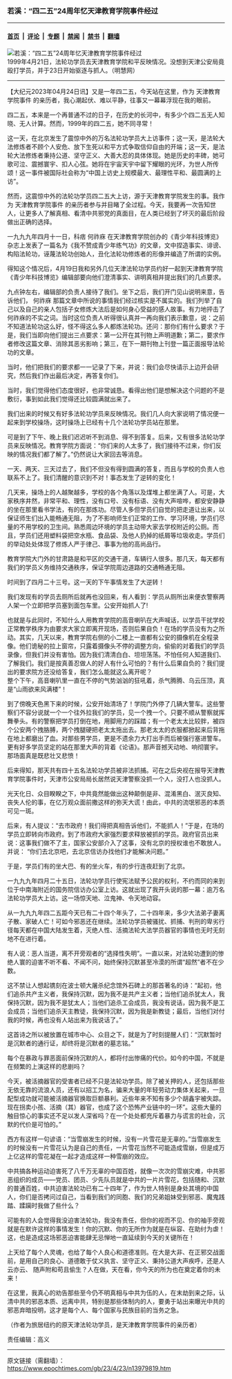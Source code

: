 ### 若溪：“四二五”24周年忆天津教育学院事件经过

---

#### [首页](../../../..?n13979819) &nbsp;|&nbsp; [评论](../../../../../epoch-comment?n13979819) &nbsp;|&nbsp; [专题](../../../../../epoch-special?n13979819) &nbsp;|&nbsp; [禁闻](../../../../../epoch-news?n13979819) &nbsp;|&nbsp; [禁书](../../../../../books?n13979819) &nbsp;|&nbsp; [翻墙](https://github.com/gfw-breaker/nogfw/blob/master/README.md?n13979819)


<div><img alt="若溪：“四二五”24周年忆天津教育学院事件经过" class="attachment-djy_600_400 size-djy_600_400 wp-post-image" src="https://i.epochtimes.com/assets/uploads/2023/04/id13979837-1205060835181944-600x400.jpg"/>
<div class="caption">
 1999年4月21日，法轮功学员去天津教育学院和平反映情况。没想到天津公安局竟殴打学员，并于23日开始驱逐与抓人。（明慧网）
</div></div><hr/><div class="post_content" id="artbody" itemprop="articleBody">
 <!-- article content begin -->
 <p>
  【大纪元2023年04月24日讯】又是一年四二五，今天站在这里，作为
  <ok href="https://www.epochtimes.com/gb/tag/%E5%A4%A9%E6%B4%A5%E6%95%99%E8%82%B2%E5%AD%A6%E9%99%A2%E4%BA%8B%E4%BB%B6.html">
   天津教育学院事件
  </ok>
  的亲历者，我心潮起伏、难以平静，往事又一幕幕浮现在我的眼前。
 </p>
 <p>
  四二五，本来是一个再普通不过的日子，在历史的长河中，有多少个四二五无人知晓、无人计算。然而，1999年的四二五，她不同寻常！
 </p>
 <p>
  这一天，在北京发生了震惊中外的万名法轮功学员大上访事件；这一天，是法轮大法修炼者不顾个人安危、放下生死以和平方式争取信仰自由的开端；这一天，是法轮大法修炼者秉持公道、坚守正义、大善大忍的具体体现。她是历史的丰碑，她可歌可泣、震撼寰宇、扣人心弦。她将在宇宙天宇中留下耀眼的光环，为世人所传颂！这一事件被国际社会称为“中国上访史上规模最大、最理性平和、最圆满的上访”。
 </p>
 <p>
  然而，这震惊中外的法轮功学员四二五大上访，源于天津教育学院发生的事。我作为
  <ok href="https://www.epochtimes.com/gb/tag/%E5%A4%A9%E6%B4%A5%E6%95%99%E8%82%B2%E5%AD%A6%E9%99%A2%E4%BA%8B%E4%BB%B6.html">
   天津教育学院事件
  </ok>
  的亲历者参与并目睹了全过程。今天，我要再一次告知世人，让更多人了解真相、看清中共邪党的真面目，在人类已经到了坏灭的最后阶段做出正确的选择。
 </p>
 <p>
  一九九九年四月十一日，科痞
  <ok href="https://www.epochtimes.com/gb/tag/%E4%BD%95%E7%A5%9A%E5%BA%A5.html">
   何祚庥
  </ok>
  在天津教育学院创办的《青少年科技博览》杂志上发表了一篇名为《我不赞成青少年练气功》的文章，文中捏造事实、诽谤、构陷法轮功，诬蔑法轮功创始人，丑化法轮功修炼者的形像并编造了所谓的实例。
 </p>
 <p>
  得知这个情况后，4月19日我和另外几位天津法轮功学员约好一起到天津教育学院《青少年科技博览》编辑部要向他们澄清事实、讲明真相并提出我们的几点要求。
 </p>
 <p>
  九点钟左右，编辑部的负责人接待了我们。坐下之后，我们开门见山说明来意，告诉他们，
  <ok href="https://www.epochtimes.com/gb/tag/%E4%BD%95%E7%A5%9A%E5%BA%A5.html">
   何祚庥
  </ok>
  那篇文章中所说的事情我们经过核实是不属实的。我们列举了自己以及自己的亲人包括子女修炼大法后是如何身心受益的感人故事。有力地抨击了何祚庥的不实之词。当时这位负责人听得很认真并一再向我们表示歉意，说：之前不知道法轮功这么好，怪不得这么多人都炼法轮功。还问：那你们有什么要求？于是，我们当即向他们提出三点要求：第一公开在其刊物上声明道歉；第二，要求作者修改这篇文章、消除其恶劣影响；第三，在下一期刊物上刊登一篇正面报导法轮功的文章。
 </p>
 <p>
  当时，他们把我们的要求都一一记录了下来，并说：我们会尽快请示上边开会研究，然后我们作出最后决定，再答复你们。
 </p>
 <p>
  当时，我们觉得他们态度很好，也非常诚恳。看得出他们是想解决这个问题的不是敷衍，事到如此我们觉得还比较圆满就出来了。
 </p>
 <p>
  我们出来的时候又有好多法轮功学员来反映情况。我们几人向大家说明了情况便一起来到学校操场，这时操场上已经有十几个法轮功学员站在那里。
 </p>
 <p>
  可是到了下午、晚上我们迟迟听不到消息、得不到答复。后来，又有很多法轮功学员来反映情况。教育学院方面说：“你们来的人太多了，我们接待不过来，你们反映的情况我们都了解了。”仍然说让大家回去等消息。
 </p>
 <p>
  一天、两天、三天过去了，我们不但没有得到圆满的答复，而且与学校的负责人也联系不上了。我们清醒的意识到不对！事态发生了逆转的变化！
 </p>
 <p>
  几天来，操场上的人越聚越多，学校的各个角落以及煤堆上都坐满了人。可是，大家秩序井然，非常平和、理性，没有口号、没有标语、没有大声喧哗，都安安静静的坐在那里看书学法，有的在那炼功。尽管人多但学员们自觉的把走道让出来，以保证师生们出入能畅通无阻，为了不影响师生们正常的工作、学习环境，学员们尽量的不用学校的卫生间。熟悉周边环境的学员主动带大家去学校附近的公厕。而且，学员们还用塑料袋把空水瓶、食品袋、及他人扔掉的纸屑等垃圾收走。学员们的举动处处体现了修炼人严于律己、事事为他的高尚品行。
 </p>
 <p>
  教育学院大门外的甘肃路是和平区的交通干道，车辆行人很多。那几天，每天都有我们的学员义务维持交通秩序，保证学院周边道路的交通畅通无阻。
 </p>
 <p>
  时间到了四月二十三号。这一天的下午事情发生了大逆转！
 </p>
 <p>
  我们发现有的学员去厕所后就再也没回来，有人看到：学员从厕所出来便衣警察两人架一个立即把学员塞到面包车里。公安开始抓人了!
 </p>
 <p>
  也就是与此同时，不知什么人用教育学院的高音喇叭在大声喊话，以学员干扰学校正常教学秩序为由要求大家立即离开现场，否则后果自负！在场的学员没有为之所动。其实，几天以来，教育学院右侧的小二楼上一直都有公安的摄像机在全程录像。他们诡秘的拉上窗帘，只露着摄像头不停的调整方向，偷偷的对着我们的学员录像，但我们并没有害怕。因为我们清清白白、坦坦荡荡。不怕任何人知道我们、了解我们。我们是按真善忍做人的好人有什么可怕的？有什么后果自负的？我们提出的要求院方还没给答复，我们怎么能就这么离开呢？
  <br/>
  整个下午，高音喇叭里一直在不停的气势汹汹的狂吼着，杀气腾腾、乌云压顶，真是“山雨欲来风满楼”！
 </p>
 <p>
  到了傍晚天色黑下来的时候，公安开始清场了！学院门外停了几辆大警车。这些警察们不容分说就一个一个往外拉我们的学员，见一个拽一个。只要不顺从警察就挥舞拳头。有的警察把学员打倒在地，用脚用力的踩踏；有一个老太太比较胖，被四个公安两个拽胳膊，两个拽腿硬把老太太拖出去。那老太太的衣服都掀起来后背拖在地上都磨出了血。对那些男学员，更是不遗余力大打出手而后被强行塞进警车。更有好多学员坚定的站在那里大声的背着《论语》。那声音撼天动地、响彻寰宇。那场面真是既悲壮又悲愤！
 </p>
 <p>
  后来得知，那天共有四十五名法轮功学员被非法抓捕。可在之后央视在报导天津教育学院事件时，天津市公安局局长居然说天津警察没抓一个人，没打人也没抓人。
 </p>
 <p>
  光天化日、众目睽睽之下，中共竟然能做出这种颠倒是非、混淆黑白、泯灭良知、丧失人伦的事，在亿万观众面前撒这样的弥天大谎！由此，中共的流氓邪恶的本质可见一斑。
 </p>
 <p>
  后来，有人提议：“去市政府！我们得把真相告诉他们，不能抓人！”于是，在场的学员立即转向市政府。到了市政府大家强烈要求释放被抓的学员。政府官员出来说：这事我们做不了主，国家公安部介入了这事，没有北京的授权谁也不敢放人。并说： “你们去北京吧，去北京信访办找他们才能解决问题。”
 </p>
 <p>
  于是，学员们有的坐大巴、有的坐火车，有的步行连夜赶到了北京。
 </p>
 <p>
  一九九九年四月二十五日，法轮功学员行使宪法赋予公民的权利，不约而同的来到位于中南海附近的国务院信访办公室上访。这就出现了我开头说的那一幕：逾万名法轮功学员大上访。这一场惊天地、泣鬼神、令天地动容。
 </p>
 <p>
  从一九九九年四二五距今天已有二十四个年头了，二十四年来，多少大法弟子妻离子散、家破人亡！可如今邪恶还在继续。法轮功学员被骚扰、抓捕、判刑的卑劣行径每天都在中国大陆发生着，灭绝人性、活摘法轮大法学员器官的事情也无时无刻地不在进行着。
 </p>
 <p>
  有人说：恶人当道，离不开旁观者的“选择性失明”。一直以来，对法轮功遭到的惨绝人寰的迫害不听不看、不闻不问，始终保持沉默甚至冷漠的所谓“超然”者不在少数。
 </p>
 <p>
  这不禁让人想起镌刻在波士顿大屠杀纪念馆外石碑上的那首著名的诗：“起初，他们追杀共产主义者，我保持沉默，因为我不是共产主义者；当他们追杀犹太人，我保持沉默，因为我不是犹太人；当他们追杀工会成员，我没有说话，因为我不是工会成员；当他们追杀天主教徒，我保持沉默，因为我是新教徒；最后，当他们对付我的时候，再也没有人站出来为我说话了。”
 </p>
 <p>
  这首诗之所以被放置在城市中心、众目之下，就是为了时刻提醒人们：“沉默暂时是沉默者的通行证，却终将是沉默者的墓志铭。”
 </p>
 <p>
  每个在暴政与罪恶面前保持沉默的人，都将付出惨痛的代价。如今的中国，不就是在频繁的上演这样的悲剧吗？
 </p>
 <p>
  今天，被活摘器官的受害者已经不只是法轮功学员。除了被关押的人，还包括那些无依无靠的流浪人员，还有以招工为名，骗来大量的年轻劳动力集体关起来，一旦配型成功就可能被活摘器官换取巨额暴利。近些年来不知有多少个胡鑫宇被失踪。现在拐卖小孩、活摘（其）器官，也成了这个恐怖产业链中的一环”。这些大量的触目惊心的事实还不足以发人深省吗？在一个处处都充斥着暴力与谎言的社会，沉默的代价是可怕的。”
 </p>
 <p>
  西方有这样一句谚语：“当雪崩发生的时候，没有一片雪花是无辜的。”当雪崩发生的时候没有一片雪花认为是自己的责任，一片雪花当然不可能造成雪崩，但是成万上亿这样的雪花凝在一起才造成这样一种雪崩的效应。
 </p>
 <p>
  中共搞各种运动迫害死了八千万无辜的中国百姓，就像一次次的雪崩灾难，中共邪恶组织的成员——党员、团员、少先队员就是中共的一片片雪花，包括随和、沉默的普通百姓，中共迫害法轮功已有二十四年了，作为世人特别是身处其境的中国人，你们是否拷问过自己，当看到我们的同胞、我们的兄弟姐妹受到邪恶、魔鬼践踏、蹂躏时我做了些什么？
 </p>
 <p>
  可能有的人会觉得我没迫害法轮功，我没有责任，但你的视而不见、你的袖手旁观就是在默许这样的事情发生！你的沉默、你的无所作为就是在纵容、在助纣为虐！这，也是造成这场邪恶迫害能肆无忌惮地一直延续到今天的关键所在！
 </p>
 <p>
  上天给了每个人灵魂，也给了每个人良心和道德准则。在大是大非、在正邪交战面前，是用自己的良心、道德敢于仗义执言、坚守正义、秉持公道大声疾呼，还是人云亦云、 随声附和苟且偷生？人在做，天在看，你今天的所为也在奠定着你的未来！
 </p>
 <p>
  在这里，我真心的劝告那些至今仍不明真相与中共为伍的人，在末劫到来之际，认清中共的邪恶本质、远离中共，特别是那些体制内的人，要勇于站出来曝光中共的邪恶弃暗投明，这才是每个人、每个国家与民族目前的当务之急。
 </p>
 <p>
  （作者为旅居纽约的原天津法轮功学员，是天津教育学院事件的亲历者）
 </p>
 <p>
  责任编辑：高义
 </p>
 <!-- article content end -->
 <div id="below_article_ad">
 </div>
</div>


---

原文链接（需翻墙）：https://www.epochtimes.com/gb/23/4/23/n13979819.htm